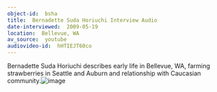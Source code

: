 ```yaml
---
object-id:  bsha
title:  Bernadette Suda Horiuchi Interview Audio
date-interviewed:  2009-05-19
location:  Bellevue, WA
av_source:  youtube
audiovideo-id:  hHTIEJT60co
---
```


Bernadette Suda Horiuchi describes early life in Bellevue, WA, farming strawberries in Seattle and Auburn and relationship with Caucasian community.![image](https://user-images.githubusercontent.com/85772373/166089478-9df54430-874b-44b6-81bb-641756c235a1.png)
